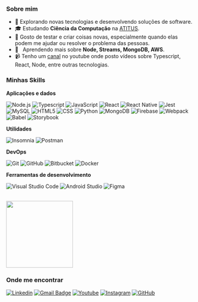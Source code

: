 <h3>Sobre mim</h3>

- 🤔 Explorando novas tecnologias e desenvolvendo soluções de software.
- 🎓 Estudando **Ciência da Computação** na <a href="https://www.atitus.edu.br/">ATITUS</a>.
- 💬 Gosto de testar e criar coisas novas, especialmente quando elas podem me ajudar ou resolver o problema das pessoas.
- 🌱 &nbsp; Aprendendo mais sobre **Node, Streams, MongoDB, AWS**.
- :video_camera: Tenho um [canal](https://www.youtube.com/channel/UCJTwVoFy1uTfY20wVtenvOg) no youtube onde posto vídeos sobre Typescript, React, Node, entre outras tecnologias.

<h3>Minhas Skills</h3>

**Aplicações e dados**

![Node.js](https://img.shields.io/badge/-Node.js-333333?style=flat&logo=node.js)
![Typescript](https://img.shields.io/badge/-Typescript-333333?style=flat&logo=typescript)
![JavaScript](https://img.shields.io/badge/-JavaScript-333333?style=flat&logo=javascript)
![React](https://img.shields.io/badge/-React-333333?style=flat&logo=react)
![React Native](https://img.shields.io/badge/-React%20Native-333333?style=flat&logo=react)
![Jest](https://img.shields.io/badge/-Jest-333333?style=flat&logo=jest)
![MySQL](https://img.shields.io/badge/-MySQL-333333?style=flat&logo=mysql)
![HTML5](https://img.shields.io/badge/-HTML5-333333?style=flat&logo=HTML5)
![CSS](https://img.shields.io/badge/-CSS-333333?style=flat&logo=CSS3&logoColor=1572B6)
![Python](https://img.shields.io/badge/-Python-333333?style=flat&logo=python)
![MongoDB](https://img.shields.io/badge/-MongoDB-333333?style=flat&logo=mongodb)
![Firebase](https://img.shields.io/badge/-Firebase-333333?style=flat&logo=firebase)
![Webpack](https://img.shields.io/badge/-Webpack-333333?style=flat&logo=webpack)
![Babel](https://img.shields.io/badge/-Babel-333333?style=flat&logo=babel)
![Storybook](https://img.shields.io/badge/-Storybook-333333?style=flat&logo=storybook)


**Utilidades**

![Insomnia](https://img.shields.io/badge/-Insomnia-333333?style=flat&logo=insomnia)
![Postman](https://img.shields.io/badge/-Postman-333333?style=flat&logo=postman)

**DevOps**

![Git](https://img.shields.io/badge/-Git-333333?style=flat&logo=git)
![GitHub](https://img.shields.io/badge/-GitHub-333333?style=flat&logo=github)
![Bitbucket](https://img.shields.io/badge/-Bitbucket-333333?style=flat&logo=bitbucket)
![Docker](https://img.shields.io/badge/-Docker-333333?style=flat&logo=docker)

**Ferramentas de desenvolvimento**

![Visual Studio Code](https://img.shields.io/badge/-Visual%20Studio%20Code-333333?style=flat&logo=visual-studio-code&logoColor=007ACC)
![Android Studio](https://img.shields.io/badge/-Android%20Studio-333333?style=flat&logo=androidstudio)
![Figma](https://img.shields.io/badge/-Figma-333333?style=flat&logo=figma&logoColor=007ACC)

<br/>

<a href="https://github.com/Rafaelnoll">
  <img height="180em" src="https://github-readme-stats.vercel.app/api?username=Rafaelnoll&theme=dracula&show_icons=true" />
</a>

<h3>Onde me encontrar</h3>

[![Linkedin](https://img.shields.io/badge/-Rafael%20Noll-blue?style=flat-square&logo=Linkedin&logoColor=white&link=https://www.linkedin.com/in/rafael-noll-ds/)](https://www.linkedin.com/in/rafael-noll-ds/)
[![Gmail Badge](https://img.shields.io/badge/-rafanoll2004@gmail.com-006bed?style=flat-square&logo=Gmail&logoColor=white&link=mailto:rafanoll2004@gmail.com)](mailto:rafanoll2004@gmail.com)
[![Youtube](https://img.shields.io/badge/-Rafa%20Dev-red?style=flat-square&logo=Youtube&logoColor=white&link=https://www.youtube.com/channel/UCJTwVoFy1uTfY20wVtenvOg)](https://www.youtube.com/channel/UCJTwVoFy1uTfY20wVtenvOg)
[![Instagram](https://img.shields.io/badge/-rafaelnoll.dev-purple?style=flat-square&logo=Instagram&logoColor=white&link=https://www.instagram.com/rafa_noll.dev/)](https://www.instagram.com/rafa_noll.dev/)
[![GitHub](https://img.shields.io/github/followers/Rafaelnoll?label=follow&style=social)](https://github.com/Rafaelnoll)
